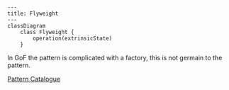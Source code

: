 ```mermaid
---
title: Flyweight
---
classDiagram
    class Flyweight {
        operation(extrinsicState)
    }
```
In GoF the pattern is complicated with a factory, this is not germain to the pattern.

[Pattern Catalogue](../../Catalogue.md)